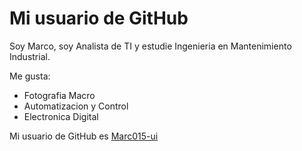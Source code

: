 # Mi usuario de GitHub

Soy Marco, soy Analista de TI y estudie Ingenieria en Mantenimiento Industrial.

Me gusta:

- Fotografia Macro
- Automatizacion y Control
- Electronica Digital

Mi usuario de GitHub es [Marc015-ui](https://github.com/Marc015-ui)
